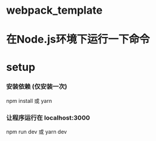 # webpack_template
# 在Node.js环境下运行一下命令
# setup
### 安装依赖 (仅安装一次)
npm install
或 yarn
### 让程序运行在 localhost:3000
npm run dev
或 yarn dev
